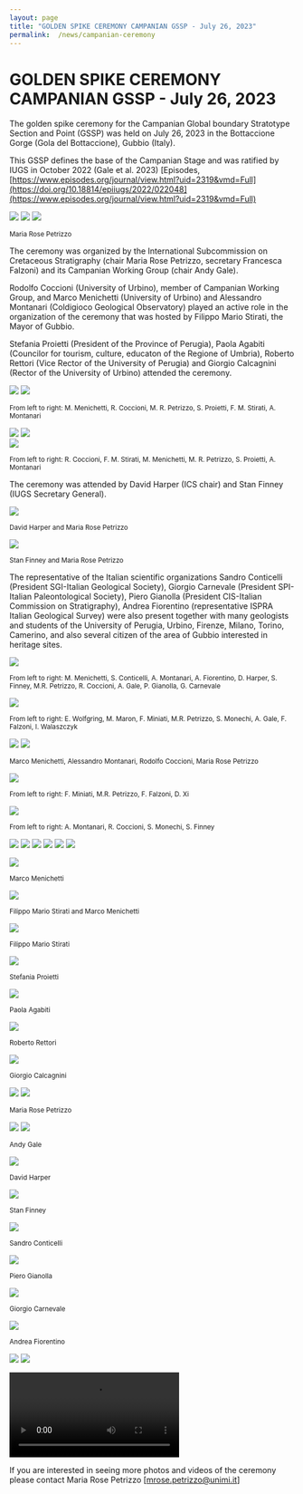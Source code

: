 ```yaml
---
layout: page
title: "GOLDEN SPIKE CEREMONY CAMPANIAN GSSP - July 26, 2023"
permalink:  /news/campanian-ceremony
---
```

# GOLDEN SPIKE CEREMONY CAMPANIAN GSSP - July 26, 2023

The golden spike ceremony for the Campanian Global boundary Stratotype Section and Point (GSSP) was held on July 26, 2023 in the Bottaccione Gorge (Gola del Bottaccione), Gubbio (Italy). 

This GSSP defines the base of the Campanian Stage and was ratified by IUGS in October 2022 (Gale et al. 2023) 
[Episodes, [https://www.episodes.org/journal/view.html?uid=2319&vmd=Full](https://doi.org/10.18814/epiiugs/2022/022048](https://www.episodes.org/journal/view.html?uid=2319&vmd=Full)

![](https://stratigraphy.org/subcommission-cretaceous/images/GSSPnails.jpg) 
![](https://stratigraphy.org/subcommission-cretaceous/images/nail.jpg) 
![](https://stratigraphy.org/subcommission-cretaceous/images/goldenMR.jpg) 
<p style="font-size:smaller;"> Maria Rose Petrizzo </p>

The ceremony was organized by the International Subcommission on Cretaceous Stratigraphy (chair Maria Rose Petrizzo, secretary Francesca Falzoni) and its Campanian Working Group (chair Andy Gale).

Rodolfo Coccioni (University of Urbino), member of Campanian Working Group, and Marco Menichetti (University of Urbino) and Alessandro Montanari (Coldigioco Geological Observatory) played an active role in the organization of the ceremony that was hosted by Filippo Mario Stirati, the Mayor of Gubbio.

Stefania Proietti (President of the Province of Perugia), Paola Agabiti (Councilor for tourism, culture, educaton of the Regione of Umbria), Roberto Rettori (Vice Rector of the University of Perugia) and Giorgio Calcagnini (Rector of the University of Urbino) attended the ceremony.


![](https://stratigraphy.org/subcommission-cretaceous/images/people9.jpg) 
![](https://stratigraphy.org/subcommission-cretaceous/images/ceremony-panel.jpg)  
<p style="font-size:smaller;"> From left to right: M. Menichetti, R. Coccioni, M. R. Petrizzo, S. Proietti, F. M. Stirati, A. Montanari </p>


![](https://stratigraphy.org/subcommission-cretaceous/images/ceremony-panel6.jpg) 
![](https://stratigraphy.org/subcommission-cretaceous/images/ceremony-panel5.jpg)  
![](https://stratigraphy.org/subcommission-cretaceous/images/ceremony-panel2.jpg)  
<p style="font-size:smaller;"> From left to right: R. Coccioni, F. M. Stirati, M. Menichetti, M. R. Petrizzo, S. Proietti, A. Montanari </p>

The ceremony was attended by David Harper (ICS chair) and Stan Finney (IUGS Secretary General).

![](https://stratigraphy.org/subcommission-cretaceous/images/panel.jpg)  
<p style="font-size:smaller;"> David Harper and Maria Rose Petrizzo </p>

![](https://stratigraphy.org/subcommission-cretaceous/images/panel2.jpg)  
<p style="font-size:smaller;"> Stan Finney and Maria Rose Petrizzo </p>


The representative of the Italian scientific organizations Sandro Conticelli (President SGI-Italian Geological Society), Giorgio Carnevale (President SPI-Italian Paleontological Society), Piero Gianolla (President CIS-Italian Commission on Stratigraphy), Andrea Fiorentino (representative ISPRA Italian Geological Survey) were also present together with many geologists and students of the University of Perugia, Urbino, Firenze, Milano, Torino, Camerino, and also several citizen of the area of Gubbio interested in heritage sites. 

![](https://stratigraphy.org/subcommission-cretaceous/images/people.jpg)  
<p style="font-size:smaller;"> From left to right: M. Menichetti, S. Conticelli, A. Montanari, A. Fiorentino, D. Harper, S. Finney, M.R. Petrizzo, R. Coccioni, A. Gale, P. Gianolla, G. Carnevale </p>

![](https://stratigraphy.org/subcommission-cretaceous/images/peoplewg.jpg)  
<p style="font-size:smaller;"> From left to right: E. Wolfgring, M. Maron, F. Miniati, M.R. Petrizzo, S. Monechi, A. Gale, F. Falzoni,  I. Walaszczyk </p>

![](https://stratigraphy.org/subcommission-cretaceous/images/noi3nail2.jpg) 
![](https://stratigraphy.org/subcommission-cretaceous/images/noi3nail.jpg)  
<p style="font-size:smaller;"> Marco Menichetti, Alessandro Montanari, Rodolfo Coccioni, Maria Rose Petrizzo </p>

![](https://stratigraphy.org/subcommission-cretaceous/images/peoplewg2.jpg)  
<p style="font-size:smaller;"> From left to right: F. Miniati, M.R. Petrizzo, F. Falzoni,  D. Xi </p>

![](https://stratigraphy.org/subcommission-cretaceous/images/people2.jpg)  
<p style="font-size:smaller;"> From left to right: A. Montanari, R. Coccioni, S. Monechi, S. Finney </p>


![](https://stratigraphy.org/subcommission-cretaceous/images/people9.jpg) 
![](https://stratigraphy.org/subcommission-cretaceous/images/people10.jpg) 
![](https://stratigraphy.org/subcommission-cretaceous/images/people6.jpg) 
![](https://stratigraphy.org/subcommission-cretaceous/images/people3.jpg) 
![](https://stratigraphy.org/subcommission-cretaceous/images/people4.jpg) 
![](https://stratigraphy.org/subcommission-cretaceous/images/people5.jpg) 


![](https://stratigraphy.org/subcommission-cretaceous/images/menichetti.jpg) 
<p style="font-size:smaller;"> Marco Menichetti </p>

![](https://stratigraphy.org/subcommission-cretaceous/images/talk1.jpg) 
<p style="font-size:smaller;"> Filippo Mario Stirati and Marco Menichetti </p>

![](https://stratigraphy.org/subcommission-cretaceous/images/stirati.jpg) 
<p style="font-size:smaller;"> Filippo Mario Stirati </p>

![](https://stratigraphy.org/subcommission-cretaceous/images/proietti.jpg) 
<p style="font-size:smaller;"> Stefania Proietti </p>

![](https://stratigraphy.org/subcommission-cretaceous/images/agabiti.jpg) 
<p style="font-size:smaller;"> Paola Agabiti </p>

![](https://stratigraphy.org/subcommission-cretaceous/images/rettori.jpg) 
<p style="font-size:smaller;"> Roberto Rettori </p>

![](https://stratigraphy.org/subcommission-cretaceous/images/calcagnini.jpg) 
<p style="font-size:smaller;"> Giorgio Calcagnini </p>

![](https://stratigraphy.org/subcommission-cretaceous/images/talk2.jpg) 
![](https://stratigraphy.org/subcommission-cretaceous/images/MR.jpg) 
<p style="font-size:smaller;"> Maria Rose Petrizzo </p>

![](https://stratigraphy.org/subcommission-cretaceous/images/talk3.jpg) 
![](https://stratigraphy.org/subcommission-cretaceous/images/andy.jpg) 
<p style="font-size:smaller;"> Andy Gale </p>

![](https://stratigraphy.org/subcommission-cretaceous/images/harper.jpg) 
<p style="font-size:smaller;"> David Harper </p>

![](https://stratigraphy.org/subcommission-cretaceous/images/finney.jpg) 
<p style="font-size:smaller;"> Stan Finney </p>

![](https://stratigraphy.org/subcommission-cretaceous/images/conticelli.jpg) 
<p style="font-size:smaller;"> Sandro Conticelli </p>

![](https://stratigraphy.org/subcommission-cretaceous/images/gianolla.jpg) 
<p style="font-size:smaller;"> Piero Gianolla </p>

![](https://stratigraphy.org/subcommission-cretaceous/images/carnevale.jpg) 
<p style="font-size:smaller;"> Giorgio Carnevale </p>

![](https://stratigraphy.org/subcommission-cretaceous/images/fiorentino.jpg) 
<p style="font-size:smaller;"> Andrea Fiorentino </p>

![](https://stratigraphy.org/subcommission-cretaceous/images/people7.jpg) 
![](https://stratigraphy.org/subcommission-cretaceous/images/people8.jpg) 

![](https://stratigraphy.org/subcommission-cretaceous/images/video1.MP4) 

If you are interested in seeing more photos and videos of the ceremony please contact Maria Rose Petrizzo 
[mrose.petrizzo@unimi.it]
